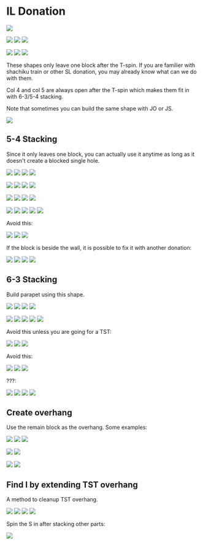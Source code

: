 IL Donation
============

[![](https://fumen-svg-server--eight041.repl.co/?data=v115%40pfglGeilFezhQeg0Iei0FezhIfAgH)](https://harddrop.com/fumen/?v115@pfglGeilFezhQeg0Iei0FezhIfAgH)

[![](https://fumen-svg-server--eight041.repl.co/?data=v115%40HhE8Beg0BeD8Cei0E8AezhJeAgH)](https://harddrop.com/fumen/?v115@HhE8Beg0BeD8Cei0E8AezhJeAgH)
[![](https://fumen-svg-server--eight041.repl.co/?data=v115%40HhE8Beg0BeD8ywi0E8wwzhJeAgH)](https://harddrop.com/fumen/?v115@HhE8Beg0BeD8ywi0E8wwzhJeAgH)
[![](https://fumen-svg-server--eight041.repl.co/?data=v115%40bhE8Beg0LeAgH)](https://harddrop.com/fumen/?v115@bhE8Beg0LeAgH)

[![](https://fumen-svg-server--eight041.repl.co/?data=v115%40KhB8DeglD8CeilE8AezhJeAgH)](https://harddrop.com/fumen/?v115@KhB8DeglD8CeilE8AezhJeAgH)
[![](https://fumen-svg-server--eight041.repl.co/?data=v115%40KhB8DeglD8ywilE8wwzhJeAgH)](https://harddrop.com/fumen/?v115@KhB8DeglD8ywilE8wwzhJeAgH)
[![](https://fumen-svg-server--eight041.repl.co/?data=v115%40ehB8DeglJeAgH)](https://harddrop.com/fumen/?v115@ehB8DeglJeAgH)

These shapes only leave one block after the T-spin. If you are familier with shachiku train or other SL donation, you may already know what can we do with them.

Col 4 and col 5 are always open after the T-spin which makes them fit in with 6-3/5-4 stacking.

Note that sometimes you can build the same shape with JO or JS.

[![](https://fumen-svg-server--eight041.repl.co/?data=v115%40pfg0GeR4g0FeR4h0Qeg0Ieg0RpFeh0RpIfAgH)](https://harddrop.com/fumen/?v115@pfg0GeR4g0FeR4h0Qeg0Ieg0RpFeh0RpIfAgH)

5-4 Stacking
------------

Since it only leaves one block, you can actually use it anytime as long as it doesn't create a blocked single hole.

[![](https://fumen-svg-server--eight041.repl.co/?data=v115%402gB8EeD8FeE8EeE8AeB8BeE8AeD8JeAgH)](https://harddrop.com/fumen/?v115@2gB8EeD8FeE8EeE8AeB8BeE8AeD8JeAgH)
[![](https://fumen-svg-server--eight041.repl.co/?data=v115%402gB8DeglD8ywilE8wwzhE8AeB8BeE8AeD8JeAgH)](https://harddrop.com/fumen/?v115@2gB8DeglD8ywilE8wwzhE8AeB8BeE8AeD8JeAgH)
[![](https://fumen-svg-server--eight041.repl.co/?data=v115%40KhB8DeglE8AeB8BeE8AeD8JeAgH)](https://harddrop.com/fumen/?v115@KhB8DeglE8AeB8BeE8AeD8JeAgH)
[![](https://fumen-svg-server--eight041.repl.co/?data=v115%40KhB8BeBtglE8AeB8BtE8AeD8JeAgH)](https://harddrop.com/fumen/?v115@KhB8BeBtglE8AeB8BtE8AeD8JeAgH)

[![](https://fumen-svg-server--eight041.repl.co/?data=v115%402gB8EeD8FeE8EeE8AeA8BeF8AeD8JeAgH)](https://harddrop.com/fumen/?v115@2gB8EeD8FeE8EeE8AeA8BeF8AeD8JeAgH)
[![](https://fumen-svg-server--eight041.repl.co/?data=v115%402gB8Beg0BeD8ywi0E8wwzhE8AeA8BeF8AeD8JeAgH)](https://harddrop.com/fumen/?v115@2gB8Beg0BeD8ywi0E8wwzhE8AeA8BeF8AeD8JeAgH)
[![](https://fumen-svg-server--eight041.repl.co/?data=v115%40KhB8Beg0BeE8AeA8BeF8AeD8JeAgH)](https://harddrop.com/fumen/?v115@KhB8Beg0BeE8AeA8BeF8AeD8JeAgH)
[![](https://fumen-svg-server--eight041.repl.co/?data=v115%40KhB8Beg0R4E8AeA8R4F8AeD8JeAgH)](https://harddrop.com/fumen/?v115@KhB8Beg0R4E8AeA8R4F8AeD8JeAgH)

[![](https://fumen-svg-server--eight041.repl.co/?data=v115%402gB8EeD8FeE8EeE8AeA8CeE8AeD8JeAgH)](https://harddrop.com/fumen/?v115@2gB8EeD8FeE8EeE8AeA8CeE8AeD8JeAgH)
[![](https://fumen-svg-server--eight041.repl.co/?data=v115%402gB8DeglD8ywilE8wwzhE8AeA8CeE8AeD8JeAgH)](https://harddrop.com/fumen/?v115@2gB8DeglD8ywilE8wwzhE8AeA8CeE8AeD8JeAgH)
[![](https://fumen-svg-server--eight041.repl.co/?data=v115%40KhB8DeglE8AeA8CeE8AeD8JeAgH)](https://harddrop.com/fumen/?v115@KhB8DeglE8AeA8CeE8AeD8JeAgH)
[![](https://fumen-svg-server--eight041.repl.co/?data=v115%405gR4GeR4FeB8i0AeF8AeA8g0BeE8AeD8JeAgH)](https://harddrop.com/fumen/?v115@5gR4GeR4FeB8i0AeF8AeA8g0BeE8AeD8JeAgH)

[![](https://fumen-svg-server--eight041.repl.co/?data=v115%402gB8EeD8FeE8EeE8AeA8CeE8AeD8JeAgH)](https://harddrop.com/fumen/?v115@2gB8EeD8FeE8EeE8AeA8CeE8AeD8JeAgH)
[![](https://fumen-svg-server--eight041.repl.co/?data=v115%402gB8Beg0BeD8ywi0E8wwzhE8AeA8CeE8AeD8JeAgH)](https://harddrop.com/fumen/?v115@2gB8Beg0BeD8ywi0E8wwzhE8AeA8CeE8AeD8JeAgH)
[![](https://fumen-svg-server--eight041.repl.co/?data=v115%40KhB8Beg0BeE8AeA8CeE8AeD8JeAgH)](https://harddrop.com/fumen/?v115@KhB8Beg0BeE8AeA8CeE8AeD8JeAgH)
[![](https://fumen-svg-server--eight041.repl.co/?data=v115%408gwhHeg0whCeB8BeA8g0whE8AeA8h0whE8AeD8JeAg%3FH)](https://harddrop.com/fumen/?v115@8gwhHeg0whCeB8BeA8g0whE8AeA8h0whE8AeD8JeAg?H)
[![](https://fumen-svg-server--eight041.repl.co/?data=v115%40KhB8BeA8wwAeE8AeA8ywE8AeD8JeAgH)](https://harddrop.com/fumen/?v115@KhB8BeA8wwAeE8AeA8ywE8AeD8JeAgH)

Avoid this:

[![](https://fumen-svg-server--eight041.repl.co/?data=v115%402gB8EeD8FeE8EeE8AeA8AeG8AeD8JeAgH)](https://harddrop.com/fumen/?v115@2gB8EeD8FeE8EeE8AeA8AeG8AeD8JeAgH)
[![](https://fumen-svg-server--eight041.repl.co/?data=v115%402gB8Beg0BeD8ywi0E8wwzhE8AeA8AeG8AeD8JeAgH)](https://harddrop.com/fumen/?v115@2gB8Beg0BeD8ywi0E8wwzhE8AeA8AeG8AeD8JeAgH)
[![](https://fumen-svg-server--eight041.repl.co/?data=v115%40KhB8Beg0BeE8AeA8AeG8AeD8JeAgH)](https://harddrop.com/fumen/?v115@KhB8Beg0BeE8AeA8AeG8AeD8JeAgH)

If the block is beside the wall, it is possible to fix it with another donation:

[![](https://fumen-svg-server--eight041.repl.co/?data=v115%402gB8EeD8FeE8EeE8AeC8AeE8AeD8JeAgH)](https://harddrop.com/fumen/?v115@2gB8EeD8FeE8EeE8AeC8AeE8AeD8JeAgH)
[![](https://fumen-svg-server--eight041.repl.co/?data=v115%402gB8DeglD8ywilE8wwzhE8AeC8AeE8AeD8JeAgH)](https://harddrop.com/fumen/?v115@2gB8DeglD8ywilE8wwzhE8AeC8AeE8AeD8JeAgH)
[![](https://fumen-svg-server--eight041.repl.co/?data=v115%40KhB8DeglE8AeC8AeE8AeD8JeAgH)](https://harddrop.com/fumen/?v115@KhB8DeglE8AeC8AeE8AeD8JeAgH)
[![](https://fumen-svg-server--eight041.repl.co/?data=v115%40wgAtHeBtGeg0AtFeB8i0AeF8AeC8AeE8AeD8JeAgH)](https://harddrop.com/fumen/?v115@wgAtHeBtGeg0AtFeB8i0AeF8AeC8AeE8AeD8JeAgH)

6-3 Stacking
------------

Build parapet using this shape.

[![](https://fumen-svg-server--eight041.repl.co/?data=v115%402gB8EeD8FeE8EeE8BeA8BeF8AeC8JeAgH)](https://harddrop.com/fumen/?v115@2gB8EeD8FeE8EeE8BeA8BeF8AeC8JeAgH)
[![](https://fumen-svg-server--eight041.repl.co/?data=v115%402gB8DeglD8ywilE8wwzhE8BeA8BeF8AeC8JeAgH)](https://harddrop.com/fumen/?v115@2gB8DeglD8ywilE8wwzhE8BeA8BeF8AeC8JeAgH)
[![](https://fumen-svg-server--eight041.repl.co/?data=v115%40KhB8DeglE8BeA8BeF8AeC8JeAgH)](https://harddrop.com/fumen/?v115@KhB8DeglE8BeA8BeF8AeC8JeAgH)
[![](https://fumen-svg-server--eight041.repl.co/?data=v115%40BhhlGeB8glAeBtF8glAeA8BtF8AeC8JeAgH)](https://harddrop.com/fumen/?v115@BhhlGeB8glAeBtF8glAeA8BtF8AeC8JeAgH)

[![](https://fumen-svg-server--eight041.repl.co/?data=v115%402gB8EeD8FeE8EeF8CeG8AeC8JeAgH)](https://harddrop.com/fumen/?v115@2gB8EeD8FeE8EeF8CeG8AeC8JeAgH)
[![](https://fumen-svg-server--eight041.repl.co/?data=v115%402gB8Beg0BeD8ywi0E8wwzhF8CeG8AeC8JeAgH)](https://harddrop.com/fumen/?v115@2gB8Beg0BeD8ywi0E8wwzhF8CeG8AeC8JeAgH)
[![](https://fumen-svg-server--eight041.repl.co/?data=v115%40KhB8Beg0BeF8CeG8AeC8JeAgH)](https://harddrop.com/fumen/?v115@KhB8Beg0BeF8CeG8AeC8JeAgH)
[![](https://fumen-svg-server--eight041.repl.co/?data=v115%40KhB8BeA8R4F8AeR4G8AeC8JeAgH)](https://harddrop.com/fumen/?v115@KhB8BeA8R4F8AeR4G8AeC8JeAgH)
[![](https://fumen-svg-server--eight041.repl.co/?data=v115%40egwhIewhIewhEeh0BewhEeg0CeAtCeB8g0AeA8BtF8%3FBeAtG8AeC8JeAgH)](https://harddrop.com/fumen/?v115@egwhIewhIewhEeh0BewhEeg0CeAtCeB8g0AeA8BtF8?BeAtG8AeC8JeAgH)

Avoid this unless you are going for a TST:

[![](https://fumen-svg-server--eight041.repl.co/?data=v115%402gB8EeD8FeE8EeF8BeH8AeC8JeAgH)](https://harddrop.com/fumen/?v115@2gB8EeD8FeE8EeF8BeH8AeC8JeAgH)
[![](https://fumen-svg-server--eight041.repl.co/?data=v115%402gB8Beg0BeD8ywi0E8wwzhF8BeH8AeC8JeAgH)](https://harddrop.com/fumen/?v115@2gB8Beg0BeD8ywi0E8wwzhF8BeH8AeC8JeAgH)
[![](https://fumen-svg-server--eight041.repl.co/?data=v115%40KhB8Beg0BeF8BeH8AeC8JeAgH)](https://harddrop.com/fumen/?v115@KhB8Beg0BeF8BeH8AeC8JeAgH)

Avoid this:

[![](https://fumen-svg-server--eight041.repl.co/?data=v115%402gB8EeD8FeE8EeF8AeB8AeF8AeC8JeAgH)](https://harddrop.com/fumen/?v115@2gB8EeD8FeE8EeF8AeB8AeF8AeC8JeAgH)
[![](https://fumen-svg-server--eight041.repl.co/?data=v115%402gB8DeglD8ywilE8wwzhF8AeB8AeF8AeC8JeAgH)](https://harddrop.com/fumen/?v115@2gB8DeglD8ywilE8wwzhF8AeB8AeF8AeC8JeAgH)
[![](https://fumen-svg-server--eight041.repl.co/?data=v115%40KhB8DeglF8AeB8AeF8AeC8JeAgH)](https://harddrop.com/fumen/?v115@KhB8DeglF8AeB8AeF8AeC8JeAgH)

???:

[![](https://fumen-svg-server--eight041.repl.co/?data=v115%40sgB8EeD8FeE8EeF8DeF8DeF8CeA8JeAgH)](https://harddrop.com/fumen/?v115@sgB8EeD8FeE8EeF8DeF8DeF8CeA8JeAgH)
[![](https://fumen-svg-server--eight041.repl.co/?data=v115%40sgB8Beg0BeD8ywi0E8wwzhF8Aeh0AeF8Aeg0BeF8Ae%3Fg0AeA8JeAgH)](https://harddrop.com/fumen/?v115@sgB8Beg0BeD8ywi0E8wwzhF8Aeh0AeF8Aeg0BeF8Ae?g0AeA8JeAgH)
[![](https://fumen-svg-server--eight041.repl.co/?data=v115%40AhB8Beg0BeF8Aeh0AeF8Aeg0BeF8Aeg0AeA8JeAgH)](https://harddrop.com/fumen/?v115@AhB8Beg0BeF8Aeh0AeF8Aeg0BeF8Aeg0AeA8JeAgH)
[![](https://fumen-svg-server--eight041.repl.co/?data=v115%40AhB8Beg0BeF8Aeh0AeF8Aeg0BeF8Aeg0AeA8JeMNJ)](https://harddrop.com/fumen/?v115@AhB8Beg0BeF8Aeh0AeF8Aeg0BeF8Aeg0AeA8JeMNJ)

Create overhang
---------------

Use the remain block as the overhang. Some examples:

[![](https://fumen-svg-server--eight041.repl.co/?data=v115%40MhE8CeH8AeH8JeAgH)](https://harddrop.com/fumen/?v115@MhE8CeH8AeH8JeAgH)
[![](https://fumen-svg-server--eight041.repl.co/?data=v115%401gglBeBtCeilCeBtBezhAeE8CeH8AeH8JeAgH)](https://harddrop.com/fumen/?v115@1gglBeBtCeilCeBtBezhAeE8CeH8AeH8JeAgH)
[![](https://fumen-svg-server--eight041.repl.co/?data=v115%40ZgR4GeR4whIewhDeg0DewhDei0BewhDezhAeE8CeH8%3FAeH8JeAgH)](https://harddrop.com/fumen/?v115@ZgR4GeR4whIewhDeg0DewhDei0BewhDezhAeE8CeH8?AeH8JeAgH)

[![](https://fumen-svg-server--eight041.repl.co/?data=v115%40pgA8IeA8EeE8CeG8AeI8BeH8AeH8JeAgH)](https://harddrop.com/fumen/?v115@pgA8IeA8EeE8CeG8AeI8BeH8AeH8JeAgH)
[![](https://fumen-svg-server--eight041.repl.co/?data=v115%40ggg0DeBtBeA8i0CeBtAeA8zhAeE8CeG8AeI8BeH8Ae%3FH8JeAgH)](https://harddrop.com/fumen/?v115@ggg0DeBtBeA8i0CeBtAeA8zhAeE8CeG8AeI8BeH8Ae?H8JeAgH)

[![](https://fumen-svg-server--eight041.repl.co/?data=v115%40zgE8EeG8CeG8CeG8CeG8MeAgH)](https://harddrop.com/fumen/?v115@zgE8EeG8CeG8CeG8CeG8MeAgH)
[![](https://fumen-svg-server--eight041.repl.co/?data=v115%40igR4DeglBeR4CeilE8AezhG8CeG8h0AeG8g0BeG8g0%3FLeAgH)](https://harddrop.com/fumen/?v115@igR4DeglBeR4CeilE8AezhG8CeG8h0AeG8g0BeG8g0?LeAgH)

Find I by extending TST overhang
-----------------------------

A method to cleanup TST overhang.

[![](https://fumen-svg-server--eight041.repl.co/?data=v115%40RhB8HeA8SeAgH)](https://harddrop.com/fumen/?v115@RhB8HeA8SeAgH)
[![](https://fumen-svg-server--eight041.repl.co/?data=v115%40RhB8R4FeA8R4QeAgH)](https://harddrop.com/fumen/?v115@RhB8R4FeA8R4QeAgH)
[![](https://fumen-svg-server--eight041.repl.co/?data=v115%409gg0Iei0GeB8R4FeA8R4QeAgH)](https://harddrop.com/fumen/?v115@9gg0Iei0GeB8R4FeA8R4QeAgH)
[![](https://fumen-svg-server--eight041.repl.co/?data=v115%409gg0DeB8Cei0CeF8R4AeF8R4BeE8JeAgH)](https://harddrop.com/fumen/?v115@9gg0DeB8Cei0CeF8R4AeF8R4BeE8JeAgH)

Spin the S in after stacking other parts:

[![](https://fumen-svg-server--eight041.repl.co/?data=v115%40ChB8IeF8CeF8DeE8JeAgHvhE2kB3bfPrfnqfHqB)](https://harddrop.com/fumen/?v115@ChB8IeF8CeF8DeE8JeAgHvhE2kB3bfPrfnqfHqB)
